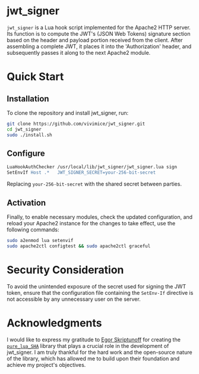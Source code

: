 # jwt_signer

`jwt_signer` is a Lua hook script implemented for the Apache2 HTTP server. Its function is to compute the JWT's (JSON Web Tokens) signature section based on the header and payload portion received from the client. After assembling a complete JWT, it places it into the 'Authorization' header, and subsequently passes it along to the next Apache2 module.

# Quick Start

## Installation

To clone the repository and install jwt_signer, run:

```sh
git clone https://github.com/vivimice/jwt_signer.git
cd jwt_signer
sudo ./install.sh
```

## Configure

```apache
LuaHookAuthChecker /usr/local/lib/jwt_signer/jwt_signer.lua sign
SetEnvIf Host .*   JWT_SIGNER_SECRET=your-256-bit-secret
```

Replacing `your-256-bit-secret` with the shared secret between parties.

## Activation

Finally, to enable necessary modules, check the updated configuration, and reload your Apache2 instance for the changes to take effect, use the following commands:

```sh
sudo a2enmod lua setenvif
sudo apache2ctl configtest && sudo apache2ctl graceful
```

# Security Consideration

To avoid the unintended exposure of the secret used for signing the JWT token, ensure that the configuration file containing the `SetEnv-If` directive is not accessible by any unnecessary user on the server.

# Acknowledgments 

I would like to express my gratitude to [Egor Skriptunoff](https://github.com/Egor-Skriptunoff/) for creating the [`pure_lua_SHA`](https://github.com/Egor-Skriptunoff/pure_lua_SHA) library that plays a crucial role in the development of jwt_signer. I am truly thankful for the hard work and the open-source nature of the library, which has allowed me to build upon their foundation and achieve my project's objectives.
